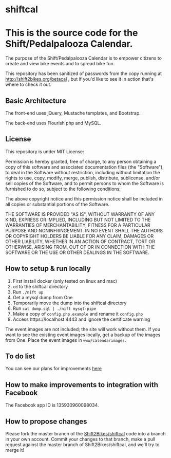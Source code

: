 # shiftcal

# This is the source code for the Shift/Pedalpalooza Calendar.

The purpose of the Shift/Pedalpalooza Calendar is to empower citizens to create and view bike events and to spread bike fun.

This repository has been sanitized of passwords from the copy running at http://shift2bikes.org/betacal , but if you'd like to see it in action that's where to check it out.

## Basic Architecture

The front-end uses jQuery, Mustache templates, and Bootstrap.

The back-end uses Flourish php and MySQL.

## License

This repository is under MIT License:

Permission is hereby granted, free of charge, to any person obtaining a copy of this software and associated documentation files (the "Software"), to deal in the Software without restriction, including without limitation the rights to use, copy, modify, merge, publish, distribute, sublicense, and/or sell copies of the Software, and to permit persons to whom the Software is furnished to do so, subject to the following conditions:

The above copyright notice and this permission notice shall be included in all copies or substantial portions of the Software.

THE SOFTWARE IS PROVIDED "AS IS", WITHOUT WARRANTY OF ANY KIND, EXPRESS OR IMPLIED, INCLUDING BUT NOT LIMITED TO THE WARRANTIES OF MERCHANTABILITY, FITNESS FOR A PARTICULAR PURPOSE AND NONINFRINGEMENT. IN NO EVENT SHALL THE AUTHORS OR COPYRIGHT HOLDERS BE LIABLE FOR ANY CLAIM, DAMAGES OR OTHER LIABILITY, WHETHER IN AN ACTION OF CONTRACT, TORT OR OTHERWISE, ARISING FROM, OUT OF OR IN CONNECTION WITH THE SOFTWARE OR THE USE OR OTHER DEALINGS IN THE SOFTWARE.

## How to setup & run locally

1. First install docker (only tested on linux and mac)
2. `cd` to the shiftcal directory
3. Run `./nift up`
4. Get a mysql dump from One
5. Temporarily move the dump into the shiftcal directory
6. Run `cat dump.sql | ./nift mysql-pipe`
7. Make a copy of `config.php.example` and rename it `config.php`
8. Access https://localhost:4443 and ignore the certificate warning

The event images are not included; the site will work without them. If you want to see the existing event images locally, get a backup of the images from One. Place the event images in `www/calendarimages`.

## To do list

You can see our plans for improvements [here](https://tree.taiga.io/project/shift2bikes-shift-calendar/)

## How to make improvements to integration with Facebook

The Facebook app ID is 135930960098034.

## How to propose changes

Please fork the master branch of the [Shift2Bikes/shiftcal](https://github.com/Shift2Bikes/shiftcal) code into a branch in your own account. Commit your changes to that branch, make a pull request against the master branch of Shift2Bikes/shiftcal, and we'll try to merge it!
